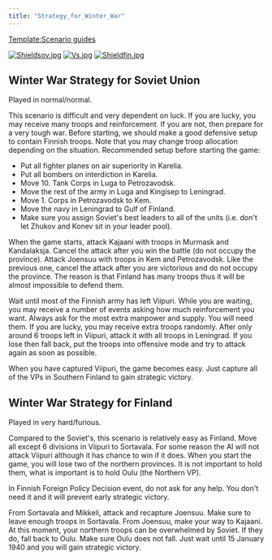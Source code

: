 ```yaml
---
title: "Strategy_for_Winter_War"
---
```


[Template:Scenario
guides](/index.php?title=Template:Scenario_guides&action=edit&redlink=1 "Template:Scenario guides (page does not exist)")

[![Shieldsov.jpg](/images/1/1c/Shieldsov.jpg)](/File:Shieldsov.jpg)
[![Vs.jpg](/images/9/93/Vs.jpg)](/File:Vs.jpg)
[![Shieldfin.jpg](/images/0/05/Shieldfin.jpg)](/File:Shieldfin.jpg)

##  Winter War Strategy for Soviet Union 

Played in normal/normal.

This scenario is difficult and very dependent on luck. If you are lucky,
you may receive many troops and reinforcement. If you are not, then
prepare for a very tough war. Before starting, we should make a good
defensive setup to contain Finnish troops. Note that you may change
troop allocation depending on the situation. Recommended setup before
starting the game:

-   Put all fighter planes on air superiority in Karelia.
-   Put all bombers on interdiction in Karelia.
-   Move 10. Tank Corps in Luga to Petrozavodsk.
-   Move the rest of the army in Luga and Kingisep to Leningrad.
-   Move 1. Corps in Petrozavodsk to Kem.
-   Move the navy in Leningrad to Gulf of Finland.
-   Make sure you assign Soviet's best leaders to all of the units (i.e.
    don't let Zhukov and Konev sit in your leader pool).

When the game starts, attack Kajaani with troops in Murmask and
Kandalaksja. Cancel the attack after you win the battle (do not occupy
the province). Attack Joensuu with troops in Kem and Petrozavodsk. Like
the previous one, cancel the attack after you are victorious and do not
occupy the province. The reason is that Finland has many troops thus it
will be almost impossible to defend them.

Wait until most of the Finnish army has left Viipuri. While you are
waiting, you may receive a number of events asking how much
reinforcement you want. Always ask for the most extra manpower and
supply. You will need them. If you are lucky, you may receive extra
troops randomly. After only around 6 troops left in Viipuri, attack it
with all troops in Leningrad. If you lose then fall back, put the troops
into offensive mode and try to attack again as soon as possible.

When you have captured Viipuri, the game becomes easy. Just capture all
of the VPs in Southern Finland to gain strategic victory.

##  Winter War Strategy for Finland 

Played in very hard/furious.

Compared to the Soviet's, this scenario is relatively easy as Finland.
Move all except 6 divisions in Viipuri to Sortavala. For some reason the
AI will not attack Viipuri although it has chance to win if it does.
When you start the game, you will lose two of the northern provinces. It
is not important to hold them, what is important is to hold Oulu (the
Northern VP).

In Finnish Foreign Policy Decision event, do not ask for any help. You
don't need it and it will prevent early strategic victory.

From Sortavala and Mikkeli, attack and recapture Joensuu. Make sure to
leave enough troops in Sortavala. From Joensuu, make your way to
Kajaani. At this moment, your northern troops can be overwhelmed by
Soviet. If they do, fall back to Oulu. Make sure Oulu does not fall.
Just wait until 15 January 1940 and you will gain strategic victory.
